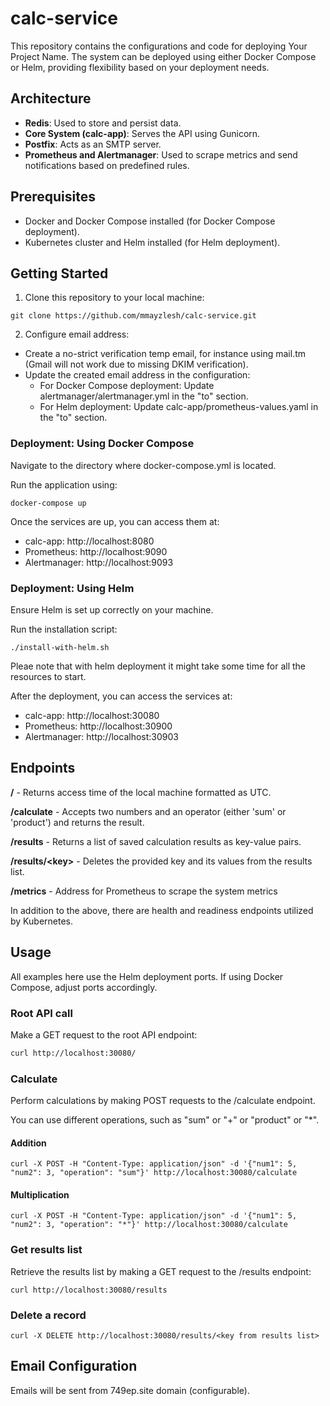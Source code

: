 # calc-service

This repository contains the configurations and code for deploying Your Project Name. The system can be deployed using either Docker Compose or Helm, providing flexibility based on your deployment needs.

## Architecture
- **Redis**: Used to store and persist data.
- **Core System (calc-app)**: Serves the API using Gunicorn.
- **Postfix**: Acts as an SMTP server.
- **Prometheus and Alertmanager**: Used to scrape metrics and send notifications based on predefined rules.

## Prerequisites
- Docker and Docker Compose installed (for Docker Compose deployment).
- Kubernetes cluster and Helm installed (for Helm deployment).

## Getting Started
1. Clone this repository to your local machine:
```
git clone https://github.com/mmayzlesh/calc-service.git
```
2. Configure email address:
- Create a no-strict verification temp email, for instance using mail.tm (Gmail will not work due to missing DKIM verification).
- Update the created email address in the configuration:
    - For Docker Compose deployment: Update alertmanager/alertmanager.yml in the "to" section.
    - For Helm deployment: Update calc-app/prometheus-values.yaml in the "to" section.

### Deployment: Using Docker Compose
Navigate to the directory where docker-compose.yml is located.

Run the application using:

```
docker-compose up
```

Once the services are up, you can access them at:

- calc-app: http://localhost:8080
- Prometheus: http://localhost:9090
- Alertmanager: http://localhost:9093

### Deployment: Using Helm
Ensure Helm is set up correctly on your machine.

Run the installation script:
```
./install-with-helm.sh
```

Pleae note that with helm deployment it might take some time for all the resources to start.

After the deployment, you can access the services at:

- calc-app: http://localhost:30080
- Prometheus: http://localhost:30900
- Alertmanager: http://localhost:30903

## Endpoints
**/** - Returns access time of the local machine formatted as UTC.

**/calculate** - Accepts two numbers and an operator (either 'sum' or 'product') and returns the result.

**/results** - Returns a list of saved calculation results as key-value pairs.

**/results/\<key\>** - Deletes the provided key and its values from the results list.

**/metrics** - Address for Prometheus to scrape the system metrics

In addition to the above, there are health and readiness endpoints utilized by Kubernetes.

## Usage

All examples here use the Helm deployment ports. If using Docker Compose, adjust ports accordingly.

### Root API call

Make a GET request to the root API endpoint:

```bash
curl http://localhost:30080/
```
### Calculate
Perform calculations by making POST requests to the /calculate endpoint. 

You can use different operations, such as "sum" or "+" or "product" or "*".
#### Addition
```
curl -X POST -H "Content-Type: application/json" -d '{"num1": 5, "num2": 3, "operation": "sum"}' http://localhost:30080/calculate
```
#### Multiplication
```
curl -X POST -H "Content-Type: application/json" -d '{"num1": 5, "num2": 3, "operation": "*"}' http://localhost:30080/calculate
```
### Get results list
Retrieve the results list by making a GET request to the /results endpoint:

```
curl http://localhost:30080/results
```

### Delete a record
```
curl -X DELETE http://localhost:30080/results/<key from results list>
```

## Email Configuration
Emails will be sent from 749ep.site domain (configurable).
